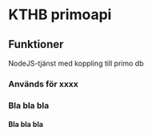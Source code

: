 # KTHB primoapi

## Funktioner
NodeJS-tjänst med koppling till primo db

### Används för xxxx

### Bla bla bla

#### Bla bla bla
